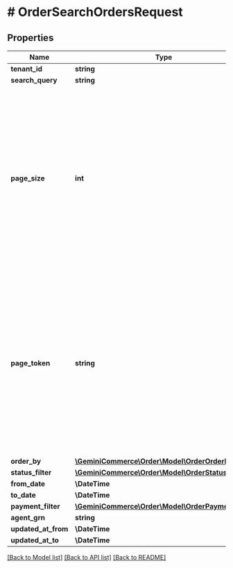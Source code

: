 # # OrderSearchOrdersRequest


## Properties 


Name | Type | Description | Notes
------------ | ------------- | ------------- | -------------
**tenant_id**| **string** |   |
**search_query**| **string** |   | [optional]
**page_size**| **int** | The maximum number of orders to return. The service may return fewer than this value. If unspecified, at most 10 orders will be returned. The maximum value is 100; values above 100 will be coerced to 100.  | [optional]
**page_token**| **string** | A page token, received from a previous &#x60;ListOrders&#x60; call. Provide this to retrieve the subsequent page.   When paginating, all other parameters provided to &#x60;ListOrders&#x60; must match the call that provided the page token.  | [optional]
**order_by**| [**\GeminiCommerce\Order\Model\OrderOrderBy[]**](OrderOrderBy.md) |   | [optional]
**status_filter**| [**\GeminiCommerce\Order\Model\OrderStatusFilter**](OrderStatusFilter.md) |   | [optional]
**from_date**| **\DateTime** |   | [optional]
**to_date**| **\DateTime** |   | [optional]
**payment_filter**| [**\GeminiCommerce\Order\Model\OrderPaymentFilter**](OrderPaymentFilter.md) |   | [optional]
**agent_grn**| **string** |   | [optional]
**updated_at_from**| **\DateTime** |   | [optional]
**updated_at_to**| **\DateTime** |   | [optional]


[[Back to Model list]](../../README.md#models) [[Back to API list]](../../README.md#endpoints) [[Back to README]](../../README.md)


